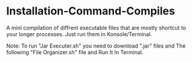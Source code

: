 # Installation-Command-Compiles

A mini compilation of diffrent executable files that are mostly shortcut to your longer processes. Just run them in Konsole/Terminal.


Note: To run "Jar Executer.sh" you need to download ".jar" files and The following "File Organizer.sh" file and Run It In Terminal.
